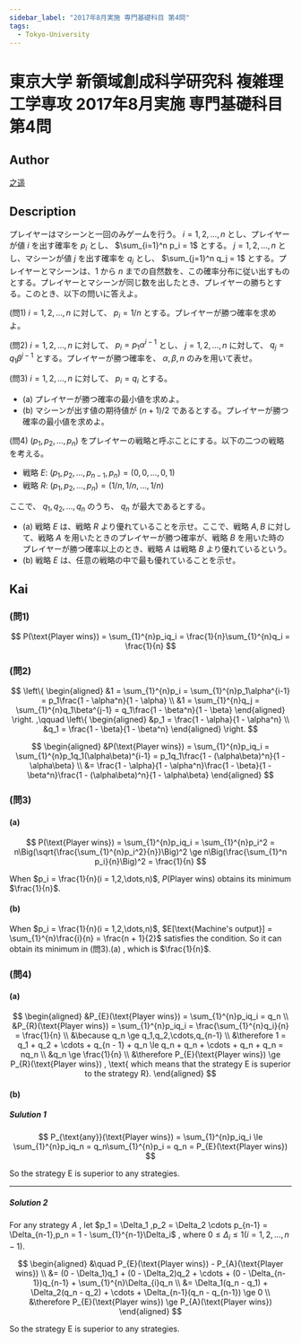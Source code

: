 ```yaml
---
sidebar_label: "2017年8月実施 専門基礎科目 第4問"
tags:
  - Tokyo-University
---
```

# 東京大学 新領域創成科学研究科 複雑理工学専攻 2017年8月実施 専門基礎科目 第4問


## **Author**
[之遥](https://www.zhihu.com/people/zhao-yue-70-84)

## **Description**
プレイヤーはマシーンと一回のみゲームを行う。 $i = 1, 2, \dots, n$ とし、プレイヤーが値 $i$ を出す確率を $p_i$ とし、 $\sum_{i=1}^n p_i = 1$ とする。 $j = 1, 2, \dots, n$ とし、マシーンが値 $j$ を出す確率を $q_j$ とし、 $\sum_{j=1}^n q_j = 1$ とする。プレイヤーとマシーンは、$1$ から $n$ までの自然数を、この確率分布に従い出すものとする。プレイヤーとマシーンが同じ数を出したとき、プレイヤーの勝ちとする。このとき、以下の問いに答えよ。

(問1)
$i = 1, 2, \dots, n$ に対して、 $p_i = 1/n$ とする。プレイヤーが勝つ確率を求めよ。

(問2)
$i = 1, 2, \dots, n$ に対して、 $p_i = p_1 \alpha^{i-1}$ とし、 $j = 1, 2, \dots, n$ に対して、 $q_j = q_1 \beta^{j-1}$ とする。プレイヤーが勝つ確率を、 $\alpha, \beta, n$ のみを用いて表せ。

(問3)
$i = 1, 2, \dots, n$ に対して、 $p_i = q_i$ とする。

- (a) プレイヤーが勝つ確率の最小値を求めよ。
- (b) マシーンが出す値の期待値が $(n + 1)/2$ であるとする。プレイヤーが勝つ確率の最小値を求めよ。

(問4)
$(p_1, p_2, \dots, p_n)$ をプレイヤーの戦略と呼ぶことにする。以下の二つの戦略を考える。

- 戦略 $E$: $(p_1, p_2, \dots, p_{n-1}, p_n) = (0, 0, \dots, 0, 1)$
- 戦略 $R$: $(p_1, p_2, \dots, p_n) = (1/n, 1/n, \dots, 1/n)$

ここで、 $q_1, q_2, \dots, q_n$ のうち、 $q_n$ が最大であるとする。

- (a) 戦略 $E$ は、戦略 $R$ より優れていることを示せ。ここで、戦略 $A, B$ に対して、戦略 $A$ を用いたときのプレイヤーが勝つ確率が、戦略 $B$ を用いた時のプレイヤーが勝つ確率以上のとき、戦略 $A$ は戦略 $B$ より優れているという。
- (b) 戦略 $E$ は、任意の戦略の中で最も優れていることを示せ。

## **Kai**
### (問1)

$$
P(\text{Player wins}) = \sum_{1}^{n}p_iq_i = \frac{1}{n}\sum_{1}^{n}q_i = \frac{1}{n}
$$

### (問2)

$$
\left\{
\begin{aligned}
&1 = \sum_{1}^{n}p_i = \sum_{1}^{n}p_1\alpha^{i-1} = p_1\frac{1 - \alpha^n}{1 - \alpha} \\
&1 = \sum_{1}^{n}q_j = \sum_{1}^{n}q_1\beta^{j-1} = q_1\frac{1 - \beta^n}{1 - \beta}
\end{aligned}
\right. ,\qquad
\left\{
\begin{aligned}
&p_1 = \frac{1 - \alpha}{1 - \alpha^n} \\
&q_1 = \frac{1 - \beta}{1 - \beta^n}
\end{aligned}
\right.
$$

$$
\begin{aligned}
&P(\text{Player wins}) = \sum_{1}^{n}p_iq_i = \sum_{1}^{n}p_1q_1(\alpha\beta)^{i-1} = p_1q_1\frac{1 - (\alpha\beta)^n}{1 - \alpha\beta} \\
&= \frac{1 - \alpha}{1 - \alpha^n}\frac{1 - \beta}{1 - \beta^n}\frac{1 - (\alpha\beta)^n}{1 - \alpha\beta}
\end{aligned}
$$

### (問3)
#### (a)
$$
P(\text{Player wins}) = \sum_{1}^{n}p_iq_i = \sum_{1}^{n}p_i^2 = n\Big(\sqrt{\frac{\sum_{1}^{n}p_i^2}{n}}\Big)^2 \ge n\Big(\frac{\sum_{1}^n p_i}{n}\Big)^2 = \frac{1}{n}
$$

When $p_i = \frac{1}{n}(i = 1,2,\dots,n)$, $P(\text{Player wins})$ obtains its minimum $\frac{1}{n}$.

#### (b)
When $p_i = \frac{1}{n}(i = 1,2,\dots,n)$, $E[\text{Machine's output}] = \sum_{1}^{n}\frac{i}{n} = \frac{n + 1}{2}$ satisfies the condition. So it can obtain its minimum in (問3).(a) , which is $\frac{1}{n}$.

### (問4)
#### (a)

$$
\begin{aligned}
&P_{E}(\text{Player wins}) = \sum_{1}^{n}p_iq_i = q_n \\
&P_{R}(\text{Player wins}) = \sum_{1}^{n}p_iq_i = \frac{\sum_{1}^{n}q_i}{n} = \frac{1}{n} \\
&\because q_n \ge q_1,q_2,\cdots,q_{n-1} \\
&\therefore 1 = q_1 + q_2 + \cdots + q_{n - 1} + q_n \le q_n + q_n + \cdots + q_n + q_n = nq_n \\
&q_n \ge \frac{1}{n} \\
&\therefore P_{E}(\text{Player wins}) \ge P_{R}(\text{Player wins}) , \text{ which means that the strategy E is superior to the strategy R}.
\end{aligned}
$$

#### (b)
##### Sulution 1

$$
P_{\text{any}}(\text{Player wins}) = \sum_{1}^{n}p_iq_i \le \sum_{1}^{n}p_iq_n = q_n\sum_{1}^{n}p_i = q_n = P_{E}(\text{Player wins})
$$

So the strategy E is superior to any strategies.

--------------------

##### Solution 2

For any strategy $A$ , let $p_1 = \Delta_1 ,p_2 = \Delta_2 \cdots p_{n-1} = \Delta_{n-1},p_n = 1 - \sum_{1}^{n-1}\Delta_i$ , where $0 \le \Delta_i \le 1(i=1,2,\dots,n-1)$.

$$
\begin{aligned}
&\quad P_{E}(\text{Player wins}) - P_{A}(\text{Player wins}) \\
&= (0 - \Delta_1)q_1 + (0 - \Delta_2)q_2 + \cdots + (0 - \Delta_{n-1})q_{n-1} + \sum_{1}^{n}\Delta_{i}q_n \\
&= \Delta_1(q_n - q_1) + \Delta_2(q_n - q_2) + \cdots + \Delta_{n-1}(q_n - q_{n-1}) \ge 0 \\
&\therefore P_{E}(\text{Player wins}) \ge P_{A}(\text{Player wins})
\end{aligned}
$$

So the strategy E is superior to any strategies.